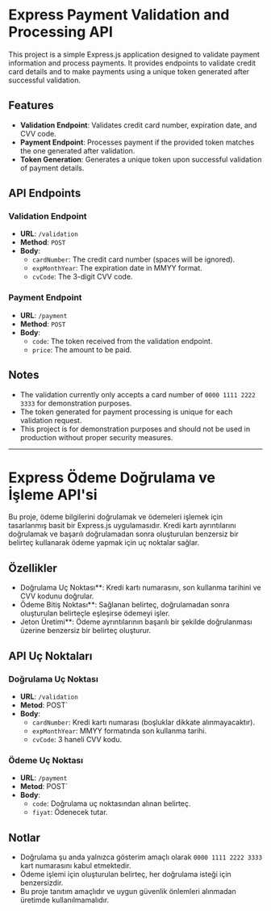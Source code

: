 # Express Payment Validation and Processing API

This project is a simple Express.js application designed to validate payment information and process payments. It provides endpoints to validate credit card details and to make payments using a unique token generated after successful validation.

## Features

- **Validation Endpoint**: Validates credit card number, expiration date, and CVV code.
- **Payment Endpoint**: Processes payment if the provided token matches the one generated after validation.
- **Token Generation**: Generates a unique token upon successful validation of payment details.

## API Endpoints

### Validation Endpoint

- **URL**: `/validation`
- **Method**: `POST`
- **Body**:
  - `cardNumber`: The credit card number (spaces will be ignored).
  - `expMonthYear`: The expiration date in MMYY format.
  - `cvCode`: The 3-digit CVV code.

### Payment Endpoint

- **URL**: `/payment`
- **Method**: `POST`
- **Body**:
  - `code`: The token received from the validation endpoint.
  - `price`: The amount to be paid.

## Notes

- The validation currently only accepts a card number of `0000 1111 2222 3333` for demonstration purposes.
- The token generated for payment processing is unique for each validation request.
- This project is for demonstration purposes and should not be used in production without proper security measures.

---
# Express Ödeme Doğrulama ve İşleme API'si

Bu proje, ödeme bilgilerini doğrulamak ve ödemeleri işlemek için tasarlanmış basit bir Express.js uygulamasıdır. Kredi kartı ayrıntılarını doğrulamak ve başarılı doğrulamadan sonra oluşturulan benzersiz bir belirteç kullanarak ödeme yapmak için uç noktalar sağlar.

## Özellikler

- Doğrulama Uç Noktası**: Kredi kartı numarasını, son kullanma tarihini ve CVV kodunu doğrular.
- Ödeme Bitiş Noktası**: Sağlanan belirteç, doğrulamadan sonra oluşturulan belirteçle eşleşirse ödemeyi işler.
- Jeton Üretimi**: Ödeme ayrıntılarının başarılı bir şekilde doğrulanması üzerine benzersiz bir belirteç oluşturur.

## API Uç Noktaları

### Doğrulama Uç Noktası

- **URL**: `/validation`
- **Metod**: POST`
- **Body**:
  - `cardNumber`: Kredi kartı numarası (boşluklar dikkate alınmayacaktır).
  - `expMonthYear`: MMYY formatında son kullanma tarihi.
  - `cvCode`: 3 haneli CVV kodu.

### Ödeme Uç Noktası

- **URL**: `/payment`
- **Metod**: POST`
- **Body**:
  - `code`: Doğrulama uç noktasından alınan belirteç.
  - `fiyat`: Ödenecek tutar.

## Notlar

- Doğrulama şu anda yalnızca gösterim amaçlı olarak `0000 1111 2222 3333` kart numarasını kabul etmektedir.
- Ödeme işlemi için oluşturulan belirteç, her doğrulama isteği için benzersizdir.
- Bu proje tanıtım amaçlıdır ve uygun güvenlik önlemleri alınmadan üretimde kullanılmamalıdır.
